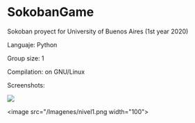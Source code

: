 # SokobanGame
Sokoban proyect for University of Buenos Aires (1st year 2020)

Languaje: Python

Group size: 1

Compilation: on GNU/Linux 

Screenshots:

<image src="/Imagenes/eleccion-nivel.png">

<image src="/Imagenes/nivel1.png width="100">
  



